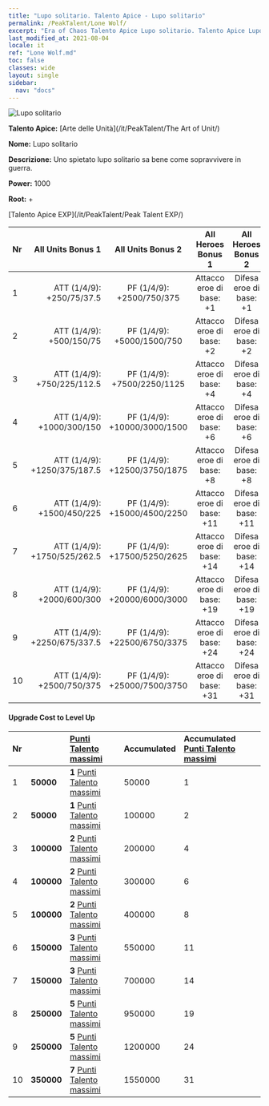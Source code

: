 ```yaml
---
title: "Lupo solitario. Talento Apice - Lupo solitario"
permalink: /PeakTalent/Lone Wolf/
excerpt: "Era of Chaos Talento Apice Lupo solitario. Talento Apice Lupo solitario. Lupo solitario"
last_modified_at: 2021-08-04
locale: it
ref: "Lone Wolf.md"
toc: false
classes: wide
layout: single
sidebar:
  nav: "docs"
---
```


  ![Lupo solitario](/images/pt/talent_2001.png)

  **Talento Apice:** [Arte delle Unità](/it/PeakTalent/The Art of Unit/)

  **Nome:** Lupo solitario

  **Descrizione:** Uno spietato lupo solitario sa bene come sopravvivere in guerra.

  **Power:** 1000

  **Root:** +

  [Talento Apice EXP](/it/PeakTalent/Peak Talent EXP/)

  | Nr | All Units Bonus 1 | All Units Bonus 2 | All Heroes Bonus 1 | All Heroes Bonus 2 |
  |:---|--------------:|:-------------:|:-------------:|:-------------:|
  | 1 | ATT (1/4/9): +250/75/37.5 | PF (1/4/9): +2500/750/375 | Attacco eroe di base: +1 | Difesa eroe di base: +1 |
  | 2 | ATT (1/4/9): +500/150/75 | PF (1/4/9): +5000/1500/750 | Attacco eroe di base: +2 | Difesa eroe di base: +2 |
  | 3 | ATT (1/4/9): +750/225/112.5 | PF (1/4/9): +7500/2250/1125 | Attacco eroe di base: +4 | Difesa eroe di base: +4 |
  | 4 | ATT (1/4/9): +1000/300/150 | PF (1/4/9): +10000/3000/1500 | Attacco eroe di base: +6 | Difesa eroe di base: +6 |
  | 5 | ATT (1/4/9): +1250/375/187.5 | PF (1/4/9): +12500/3750/1875 | Attacco eroe di base: +8 | Difesa eroe di base: +8 |
  | 6 | ATT (1/4/9): +1500/450/225 | PF (1/4/9): +15000/4500/2250 | Attacco eroe di base: +11 | Difesa eroe di base: +11 |
  | 7 | ATT (1/4/9): +1750/525/262.5 | PF (1/4/9): +17500/5250/2625 | Attacco eroe di base: +14 | Difesa eroe di base: +14 |
  | 8 | ATT (1/4/9): +2000/600/300 | PF (1/4/9): +20000/6000/3000 | Attacco eroe di base: +19 | Difesa eroe di base: +19 |
  | 9 | ATT (1/4/9): +2250/675/337.5 | PF (1/4/9): +22500/6750/3375 | Attacco eroe di base: +24 | Difesa eroe di base: +24 |
  | 10 | ATT (1/4/9): +2500/750/375 | PF (1/4/9): +25000/7500/3750 | Attacco eroe di base: +31 | Difesa eroe di base: +31 |


#### Upgrade Cost to Level Up

  | Nr | <i class="fas fa-coins"/> | [Punti Talento massimi](/ItemsIT/con_934/) | Accumulated <i class="fas fa-coins"/> | Accumulated [Punti Talento massimi](/ItemsIT/con_934/) |
  |:---|:--------------|:-------------|:-------------|:-------------|
  | 1 | **50000** | **1** [Punti Talento massimi](/ItemsIT/con_934/) | 50000 | 1 |
  | 2 | **50000** | **1** [Punti Talento massimi](/ItemsIT/con_934/) | 100000 | 2 |
  | 3 | **100000** | **2** [Punti Talento massimi](/ItemsIT/con_934/) | 200000 | 4 |
  | 4 | **100000** | **2** [Punti Talento massimi](/ItemsIT/con_934/) | 300000 | 6 |
  | 5 | **100000** | **2** [Punti Talento massimi](/ItemsIT/con_934/) | 400000 | 8 |
  | 6 | **150000** | **3** [Punti Talento massimi](/ItemsIT/con_934/) | 550000 | 11 |
  | 7 | **150000** | **3** [Punti Talento massimi](/ItemsIT/con_934/) | 700000 | 14 |
  | 8 | **250000** | **5** [Punti Talento massimi](/ItemsIT/con_934/) | 950000 | 19 |
  | 9 | **250000** | **5** [Punti Talento massimi](/ItemsIT/con_934/) | 1200000 | 24 |
  | 10 | **350000** | **7** [Punti Talento massimi](/ItemsIT/con_934/) | 1550000 | 31 |
